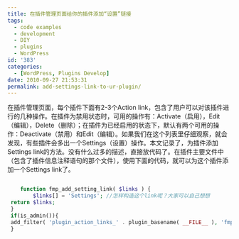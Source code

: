 ```yaml
---
title: 在插件管理页面给你的插件添加“设置”链接
tags:
  - code examples
  - development
  - DIY
  - plugins
  - WordPress
id: '383'
categories:
  - [WordPress, Plugins Develop]
date: 2010-09-27 21:53:31
permalink: add-settings-link-to-ur-plugin/
---
```


在插件管理页面，每个插件下面有2-3个Action link，包含了用户可以对该插件进行的几种操作。在插件为禁用状态时，可用的操作有：Activate（启用），Edit（编辑），Delete（删除）；在插件为已经启用的状态下，默认有两个可用的操作：Deactivate（禁用）和Edit（编辑）。如果我们在这个列表里仔细观察，就会发现，有些插件会多出一个Settings（设置）操作。本文记录了，为插件添加Settings link的方法。没有什么过多的描述，直接放代码了。在插件主要文件中（包含了插件信息注释语句的那个文件），使用下面的代码，就可以为这个插件添加一个Settings link了。

    

```php

    function fmp_add_setting_link( $links ) {
        $links[] = 'Settings'; //怎样构造这个link呢？大家可以自己想想
 return $links;
 }
 if(is_admin()){
 add_filter( 'plugin_action_links_' . plugin_basename( __FILE__ ), 'fmp_add_setting_link' );
 }

```